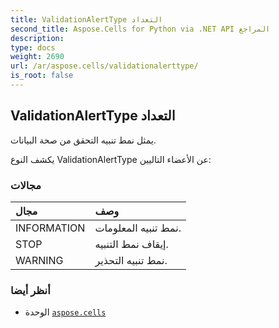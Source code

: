 ```yaml
---
title: ValidationAlertType التعداد
second_title: Aspose.Cells for Python via .NET API المراجع
description:
type: docs
weight: 2690
url: /ar/aspose.cells/validationalerttype/
is_root: false
---
```

##  ValidationAlertType التعداد
يمثل نمط تنبيه التحقق من صحة البيانات.



يكشف النوع ValidationAlertType عن الأعضاء التاليين:

###  مجالات
| مجال| وصف|
| :- | :- |
| INFORMATION | نمط تنبيه المعلومات.|
| STOP | إيقاف نمط التنبيه.|
| WARNING | نمط تنبيه التحذير.|



###  أنظر أيضا
* الوحدة [`aspose.cells`](..)
